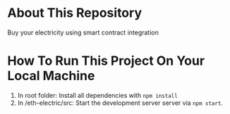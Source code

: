 # About This Repository

Buy your electricity using smart contract integration

# How To Run This Project On Your Local Machine
1. In root folder: Install all dependencies with `npm install`
2. In /eth-electric/src: Start the development server server via `npm start`.